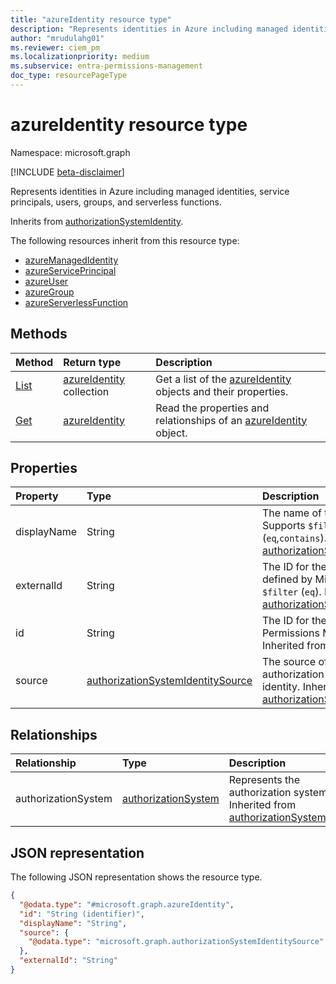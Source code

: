 ```yaml
---
title: "azureIdentity resource type"
description: "Represents identities in Azure including managed identities, service principals, users, groups, and serverless functions."
author: "mrudulahg01"
ms.reviewer: ciem_pm
ms.localizationpriority: medium
ms.subservice: entra-permissions-management
doc_type: resourcePageType
---
```


# azureIdentity resource type

Namespace: microsoft.graph

[!INCLUDE [beta-disclaimer](../../includes/beta-disclaimer.md)]

Represents identities in Azure including managed identities, service principals, users, groups, and serverless functions.

Inherits from [authorizationSystemIdentity](../resources/authorizationsystemidentity.md).

The following resources inherit from this resource type:

- [azureManagedIdentity](azuremanagedidentity.md)
- [azureServicePrincipal](azureserviceprincipal.md)
- [azureUser](azureuser.md)
- [azureGroup](azuregroup.md)
- [azureServerlessFunction](azureserverlessfunction.md)

## Methods
|Method|Return type|Description|
|:---|:---|:---|
|[List](../api/azureassociatedidentities-list-all.md)|[azureIdentity](../resources/azureidentity.md) collection|Get a list of the [azureIdentity](../resources/azureidentity.md) objects and their properties.|
|[Get](../api/azureidentity-get.md)|[azureIdentity](../resources/azureidentity.md)|Read the properties and relationships of an [azureIdentity](../resources/azureidentity.md) object.|

## Properties
|Property|Type|Description|
|:---|:---|:---|
|displayName|String|The name of the object. Supports `$filter` (`eq`,`contains`).Inherited from [authorizationSystemIdentity](../resources/authorizationsystemidentity.md).|
|externalId|String|The ID for the identity as defined by Microsoft Azure. `$filter` (`eq`). Inherited from [authorizationSystemIdentity](../resources/authorizationsystemidentity.md).|
|id|String|The ID for the identity in Permissions Management. Inherited from [entity](../resources/entity.md).|
|source|[authorizationSystemIdentitySource](../resources/authorizationsystemidentitysource.md)|The source of the authorization system identity. Inherited from [authorizationSystemIdentity](../resources/authorizationsystemidentity.md).|

## Relationships
|Relationship|Type|Description|
|:---|:---|:---|
|authorizationSystem|[authorizationSystem](../resources/authorizationsystem.md)|Represents the authorization system. Inherited from [authorizationSystemIdentity](../resources/authorizationsystemidentity.md)|

## JSON representation
The following JSON representation shows the resource type.
<!-- {
  "blockType": "resource",
  "keyProperty": "id",
  "@odata.type": "microsoft.graph.azureIdentity",
  "baseType": "microsoft.graph.authorizationSystemIdentity",
  "openType": false
}
-->
``` json
{
  "@odata.type": "#microsoft.graph.azureIdentity",
  "id": "String (identifier)",
  "displayName": "String",
  "source": {
    "@odata.type": "microsoft.graph.authorizationSystemIdentitySource"
  },
  "externalId": "String"
}
```

